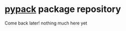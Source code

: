 # [pypack](https://github.com/toto112358/pypack) package repository

Come back later! nothing much here yet
